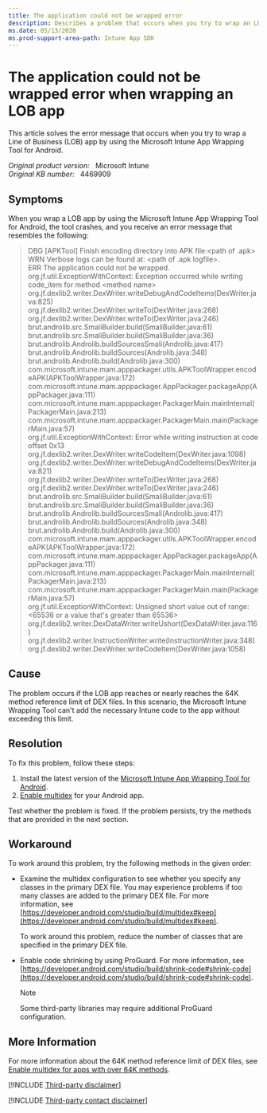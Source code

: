 ```yaml
---
title: The application could not be wrapped error
description: Describes a problem that occurs when you try to wrap an LOB app by using the Microsoft Intune App Wrapping Tool for Android.
ms.date: 05/13/2020
ms.prod-support-area-path: Intune App SDK
---
```

# The application could not be wrapped error when wrapping an LOB app

This article solves the error message that occurs when you try to wrap a Line of Business (LOB) app by using the Microsoft Intune App Wrapping Tool for Android.

_Original product version:_ &nbsp; Microsoft Intune  
_Original KB number:_ &nbsp; 4469909

## Symptoms

When you wrap a LOB app by using the Microsoft Intune App Wrapping Tool for Android, the tool crashes, and you receive an error message that resembles the following:

> DBG [APKTool] Finish encoding directory into APK file:\<path of .apk>  
> WRN Verbose logs can be found at: \<path of .apk logfile>.  
> ERR The application could not be wrapped.  
> org.jf.util.ExceptionWithContext: Exception occurred while writing code_item for method \<method name>  
> org.jf.dexlib2.writer.DexWriter.writeDebugAndCodeItems(DexWriter.java:825)  
> org.jf.dexlib2.writer.DexWriter.writeTo(DexWriter.java:268)  
> org.jf.dexlib2.writer.DexWriter.writeTo(DexWriter.java:246)  
> brut.androlib.src.SmaliBuilder.build(SmaliBuilder.java:61)  
> brut.androlib.src.SmaliBuilder.build(SmaliBuilder.java:36)  
> brut.androlib.Androlib.buildSourcesSmali(Androlib.java:417)  
> brut.androlib.Androlib.buildSources(Androlib.java:348)  
> brut.androlib.Androlib.build(Androlib.java:300)  
> com.microsoft.intune.mam.apppackager.utils.APKToolWrapper.encodeAPK(APKToolWrapper.java:172)  
> com.microsoft.intune.mam.apppackager.AppPackager.packageApp(AppPackager.java:111)  
> com.microsoft.intune.mam.apppackager.PackagerMain.mainInternal(PackagerMain.java:213)  
> com.microsoft.intune.mam.apppackager.PackagerMain.main(PackagerMain.java:57)  
> org.jf.util.ExceptionWithContext: Error while writing instruction at code offset 0x13  
> org.jf.dexlib2.writer.DexWriter.writeCodeItem(DexWriter.java:1098)  
> org.jf.dexlib2.writer.DexWriter.writeDebugAndCodeItems(DexWriter.java:821)  
> org.jf.dexlib2.writer.DexWriter.writeTo(DexWriter.java:268)  
> org.jf.dexlib2.writer.DexWriter.writeTo(DexWriter.java:246)  
> brut.androlib.src.SmaliBuilder.build(SmaliBuilder.java:61)  
> brut.androlib.src.SmaliBuilder.build(SmaliBuilder.java:36)  
> brut.androlib.Androlib.buildSourcesSmali(Androlib.java:417)  
> brut.androlib.Androlib.buildSources(Androlib.java:348)  
> brut.androlib.Androlib.build(Androlib.java:300)  
> com.microsoft.intune.mam.apppackager.utils.APKToolWrapper.encodeAPK(APKToolWrapper.java:172)  
> com.microsoft.intune.mam.apppackager.AppPackager.packageApp(AppPackager.java:111)  
> com.microsoft.intune.mam.apppackager.PackagerMain.mainInternal(PackagerMain.java:213)  
> com.microsoft.intune.mam.apppackager.PackagerMain.main(PackagerMain.java:57)  
> org.jf.util.ExceptionWithContext: Unsigned short value out of range: <65536 or a value that's greater than 65536>  
> org.jf.dexlib2.writer.DexDataWriter.writeUshort(DexDataWriter.java:116)  
> org.jf.dexlib2.writer.InstructionWriter.write(InstructionWriter.java:348)  
> org.jf.dexlib2.writer.DexWriter.writeCodeItem(DexWriter.java:1058)

## Cause

The problem occurs if the LOB app reaches or nearly reaches the 64K method reference limit of DEX files. In this scenario, the Microsoft Intune Wrapping Tool can't add the necessary Intune code to the app without exceeding this limit.

## Resolution

To fix this problem, follow these steps:

1. Install the latest version of the [Microsoft Intune App Wrapping Tool for Android](https://github.com/msintuneappsdk/intune-app-wrapping-tool-android).
2. [Enable multidex](https://developer.android.com/studio/build/multidex) for your Android app.

Test whether the problem is fixed. If the problem persists, try the methods that are provided in the next section.

## Workaround

To work around this problem, try the following methods in the given order:

- Examine the multidex configuration to see whether you specify any classes in the primary DEX file. You may experience problems if too many classes are added to the primary DEX file. For more information, see [https://developer.android.com/studio/build/multidex#keep](https://developer.android.com/studio/build/multidex#keep).

    To work around this problem, reduce the number of classes that are specified in the primary DEX file.

- Enable code shrinking by using ProGuard. For more information, see [https://developer.android.com/studio/build/shrink-code#shrink-code](https://developer.android.com/studio/build/shrink-code#shrink-code).

    > [!NOTE]
    > Some third-party libraries may require additional ProGuard configuration.

## More Information

For more information about the 64K method reference limit of DEX files, see [Enable multidex for apps with over 64K methods](https://developer.android.com/studio/build/multidex).

[!INCLUDE [Third-party disclaimer](../../includes/third-party-disclaimer.md)]

[!INCLUDE [Third-party contact disclaimer](../../includes/third-party-contact-disclaimer.md)]

